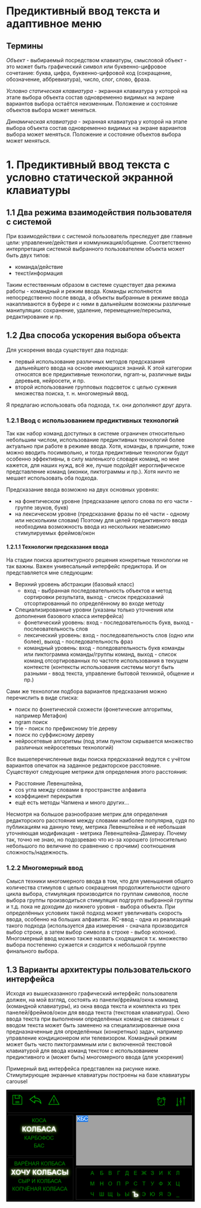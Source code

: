 # Предиктивный ввод текста и адаптивное меню
## Термины
*Объект* - выбираемый посредством клавиатуры, смысловой объект - это может быть графический символ или буквенно-цифровое 
сочетание: буква, цифра, буквенно-цифровой код (сокращение, обозначение, аббревиатура), число, слог, слово, фраза.

*Условно статическая клавиатура* - экранная клавиатура у которой на этапе выбора объекта состав одновременно
видимых на экране вариантов выбора остаётся неизменным. Положение и состояние объектов выбора может меняться.

*Динамическая клавиатура* - экранная клавиатура у которой на этапе выбора объекта состав одновременно
видимых на экране вариантов выбора может меняться. Положение и состояние объектов выбора может меняться.

# 1. Предиктивный ввод текста с условно статической экранной клавиатуры

## 1.1 Два режима взаимодействия пользователя с системой
При взаимодействии с системой пользователь преследует две главные цели: управление/действия и коммуникация/общение.
Соответственно интерпретация системой выбранного пользователем объекта может быть двух типов:
- команда/действие
- текст/информация

Таким естественным образом в системе существует два режима работы - командный и режим ввода.
Команды исполняются непосредственно после ввода, а объекты выбранные в режиме ввода накапливаются в буфере
и с ними в дальнейшем возможны различные манипуляции: сохранение, удаление, перемещение/пересылка, редактирование и пр.

## 1.2 Два способа ускорeния выбора объекта
Для ускорения ввода существует два подхода: 
- первый использование различных методов предсказания дальнейшего ввода на основе имеющихся знаний. 
К этой категории относятся все предиктивные технологии, ngram-ы, различные виды деревьев, нейросети, и пр.
- второй использование групповых подсветок с целью сужения множества поиска, т. н. многомерный ввод.

Я предлагаю использовать оба подхода, т.к. они дополняют друг друга.

### 1.2.1 Ввод с использованием предиктивных технологий
Так как набор команд доступных в системе ограничен относительно небольшим числом, использование предиктивных
технологий более актуально при работе в режиме ввода. Хотя, команды, в принципе, тоже можно вводить посимвольно, и
тогда предиктивные технологии будут особенно эффективны, в силу маленького словаря команд, но
мне кажется, для наших нужд, всё же, лучше подойдёт иероглифическое представление команд (иконки, пиктограммы и пр.).
Хотя ничто не мешает использовать оба подхода.

Предсказание ввода возможно на двух основных уровнях:
- на фонетическом уровне (предсказание целого слова по его части - группе звуков, букв)
- на лексическом уровне (предсказание фразы по её части - одному или нескольким словам)
Поэтому для целей предиктивного ввода необходима возможность ввода из нескольких независимо
стимулируемых фреймов/окон

#### 1.2.1.1 Технологии предсказания ввода
На стадии поиска архитектурного решения конкретные технологии не так важны. Важен унивесальный интерфейс предиктора. 
И он представляется мне следующим:
- Верхний уровень абстракции (базовый класс)
  - вход - выбранная последовательнoсть объектов и метод сортировки результата, выход - список предсказаний 
  отсортированный по определённому во входе методу
- Специализированные уровни (указаны только уточнения или дополнения базового класса интерфейса)
  - фонетический уровень: вход - последовательность букв, выход - послеовательность слов
  - лексический уровень: вход - последовательность слов (одно или более), выход - последовательность фраз 
  - командный уровень: вход - поледовательность букв команды или пиктограмма команды/группы команд, выход - список 
  команд отсортированных по частоте использования в текущем контексте (контексты использования системы могут 
  быть разными - ввод текста, управление бытовой техникой, общение и пр.)

Сами же технологии подбора вариантов предсказания можно перечислить в виде списка:
- поиск по фонетической схожести (фонетические алгоритмы, например Метафон)
- ngram поиск 
- trie - поиск по префиксному trie дереву
- поиск по суффиксному дереву
- нейросетевые алгоритмы (под этим пунктом скрывается множество различных нейросетевых технологий)

Все вышеперечисленные виды поиска предсказаний ведутся с учётом вариантов опечаток на заданное редакторское расстояние. 
Существуют следующие метрики для определения этого расстояния: 
- Расстояние Левенштейна,
- cos угла между словами в пространстве алфавита
- коэффициент перекрытия
- ещё есть методы Чапмена и много других...

Несмотря на большое разнообразие метрик для определения редакторского расстояния между словами наиболее популярна, судя по 
публикациям на данную тему, метрика Левенштейна и её небольшая уточняющая модификация - метрика Левенштейна-Дамерау.
Почему так, точно не знаю, но подозреваю что из-за хорошего (относительно небольшого по величине по сравнению с прочими)
соотношения сложность/надежность.
 
### 1.2.2 Многомерный ввод
Смысл техники многомерного ввода в том, что для уменьшения общего количества стимулов с целью сокращения продолжительности
одного цикла выбора, стимуляция производится по группам символов, после выбора группы производиться стимуляция подгрупп
выбранной группы и т.д. пока не доходим до нижнего уровня - выбора объекта. При определённых условиях такой подход может
увеличивать скорость ввода, особенно на больших алфавитах. RC-ввод - одна из реализаций такого подхода (используется два
измерения - сначала производится выбор строки, а затем выбор символа в строке - выбор колонки). Многомерный ввод можно также 
назвать сходящимся т.к. множество выбора постепенно сужается и сходится к небольшой группе финального выбора.

## 1.3 Варианты архитектуры пользовательского интерфейса
Исходя из вышесказанного графический интерфейс пользователя должен, на мой взгляд, состоять из панели/фрейма/окна комманд 
(командной клавиатуры), из окна ввода текста и комплекта из трех панелей/фреймов/окон для ввода текста (текстовая клавиатура).
Окно ввода текста при выполнении определённых команд не связанных с вводом текста может быть заменено на специализированные
окна предназначенные для определённых (конкретных) задач, например управление кондиционером или телевизором. Командный режим
может быть чисто пиктограммным или с включенной текстовой клавиатурой для ввода команд текстом с использованием 
предиктивного и (может быть) многомерного ввода (для ускорения)

Примерный вид интерфейса представлен на рисунке ниже. Стимулирующие экранные клавиатуры построены на базе клавиатуры carousel

![view](drawing1.png)

